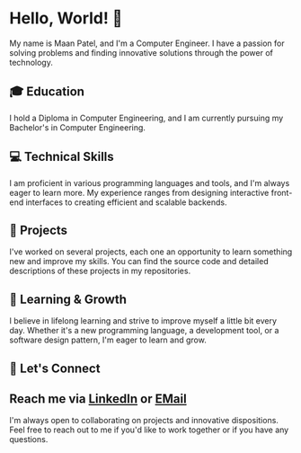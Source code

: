 # Hello, World! 👋

My name is Maan Patel, and I'm a Computer Engineer. I have a passion for solving problems and finding innovative solutions through the power of technology. 

## 🎓 Education

I hold a Diploma in Computer Engineering, and I am currently pursuing my Bachelor's in Computer Engineering.

## 💻 Technical Skills

I am proficient in various programming languages and tools, and I'm always eager to learn more. My experience ranges from designing interactive front-end interfaces to creating efficient and scalable backends.

## 🚀 Projects

I've worked on several projects, each one an opportunity to learn something new and improve my skills. You can find the source code and detailed descriptions of these projects in my repositories.

## 🌱 Learning & Growth

I believe in lifelong learning and strive to improve myself a little bit every day. Whether it's a new programming language, a development tool, or a software design pattern, I'm eager to learn and grow.

## 🤝 Let's Connect
## Reach me via [LinkedIn](https://www.linkedin.com/in/maan-patel-9ba0322ab) or [EMail](mailto:maanpatel386@gmail.com)

I'm always open to collaborating on projects and innovative dispositions. Feel free to reach out to me if you'd like to work together or if you have any questions.


